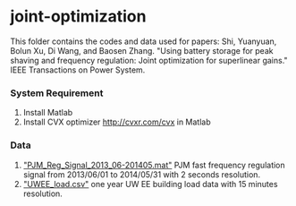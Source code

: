 # joint-optimization
This folder contains the codes and data used for papers: Shi, Yuanyuan, Bolun Xu, Di Wang, and Baosen Zhang. "Using battery storage for peak shaving and frequency regulation: Joint optimization for superlinear gains." IEEE Transactions on Power System.

### System Requirement
1. Install Matlab
2. Install CVX optimizer http://cvxr.com/cvx in Matlab

### Data
1. ["PJM_Reg_Signal_2013_06-201405.mat"](https://drive.google.com/open?id=1zd2RGHvgBwo47X5TnjqpBYpL3fyCNLLu) PJM fast frequency regulation signal from 2013/06/01 to 2014/05/31 with 2 seconds resolution.
2. ["UWEE_load.csv"](https://drive.google.com/file/d/17cQ0cnrdY5GR0HtHBfnVawHqiDINdYBA/view?usp=sharing) one year UW EE building load data with 15 minutes resolution.
